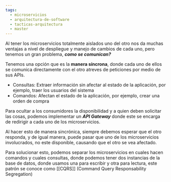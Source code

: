 ```yaml
---
tags:
  - microservicios
  - arquitectura-de-software
  - tacticas-arquitectura
  - master
---
```

Al tener los microservicios totalmente aislados uno del otro nos da muchas ventajas a nivel de despliegue y manejo de cambios de cada uno, pero tenemos un gran problema, ***como se comunican?***

Tenemos una opción que es la **manera síncrona**, donde cada uno de ellos se comunica directamente con el otro atreves de peticiones por medio de sus APIs.

- Consultas: Extraer información sin afectar al estado de la aplicación, por ejemplo, traer los usuarios del sistema
- Comandos: Afectan el estado de la aplicación, por ejemplo, crear una orden de compra

Para ocultar a los consumidores la disponibilidad y a quien deben solicitar las cosas, podemos implementar un ***API Gateway*** donde este se encarga de redirigir a cada uno de los microservicios.

Al hacer esto de manera sincrónica, siempre debemos esperar que el otro responda, y de igual manera, puede pasar que uno de los microservicios involucrados, no este disponible, causando que el otro se vea afectado.

Para solucionar esto, podemos separar los microservicios en cuales hacen comandos y cuales consultas, donde podemos tener dos instancias de la base de datos, donde usamos una para escribir y otra para lectura, este patrón se conoce como [[CQRS]] (Command Query Responsability Segregation)

